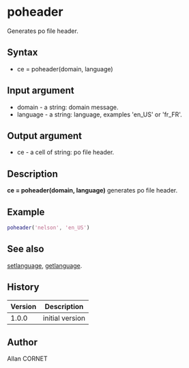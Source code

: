 

# poheader

Generates po file header.

## Syntax

- ce = poheader(domain, language)

## Input argument

 - domain - a string: domain message.
 - language - a string: language, examples 'en_US' or 'fr_FR'.

## Output argument

 - ce - a cell of string: po file header.

## Description


  <p><b>ce = poheader(domain, language)</b> generates po file header.</p>


## Example

```matlab
poheader('nelson', 'en_US')
```

## See also

[setlanguage](../localization/setlanguage.md), [getlanguage](../localization/getlanguage.md).
## History

|Version|Description|
|------|------|
|1.0.0|initial version|


## Author

Allan CORNET



